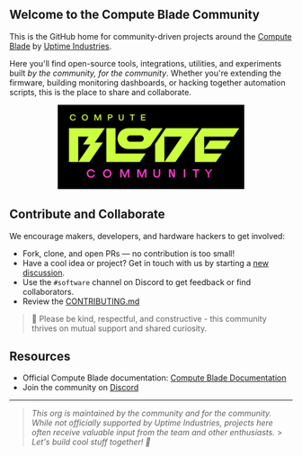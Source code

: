 ## Welcome to the Compute Blade Community

This is the GitHub home for community-driven projects around the [Compute Blade](https://computeblade.com) by [Uptime Industries](https://uptime.industries/).

Here you'll find open-source tools, integrations, utilities, and experiments built _by the community, for the community_. Whether you're extending the firmware, building monitoring dashboards, or hacking together automation scripts, this is the place to share and collaborate.

<p align="center">
    <img alt="compute-blade-community logo" height="150" src="https://github.com/compute-blade-community/.github/blob/main/assets/image/logo.png">
</p>

## Contribute and Collaborate

We encourage makers, developers, and hardware hackers to get involved:

- Fork, clone, and open PRs — no contribution is too small!
- Have a cool idea or project? Get in touch with us by starting a [new discussion](https://github.com/orgs/compute-blade-community/discussions/new?category=ideas).
- Use the `#software` channel on Discord to get feedback or find collaborators.
- Review the [CONTRIBUTING.md](https://github.com/compute-blade-community/.github/blob/main/CONTRIBUTING.md)

> 🙏 Please be kind, respectful, and constructive - this community thrives on mutual support and shared curiosity.

## Resources

- Official Compute Blade documentation: [Compute Blade Documentation](https://docs.computeblade.com)
- Join the community on [Discord](https://discord.gg/uptime-industries)

---

> _This org is maintained by the community and for the community. While not officially supported by Uptime Industries, projects here often receive valuable input from the team and other enthusiasts._ > _Let's build cool stuff together! 🚀_
